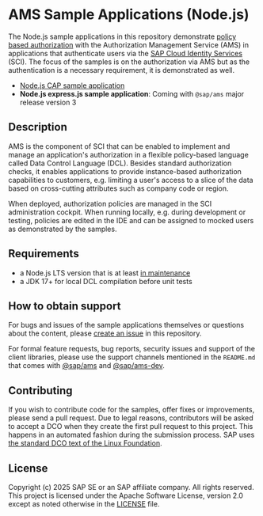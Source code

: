 <!--- Register repository https://api.reuse.software/register, then add REUSE badge:
[![REUSE status](https://api.reuse.software/badge/github.com/SAP-samples/REPO-NAME)](https://api.reuse.software/info/github.com/SAP-samples/REPO-NAME)
-->

# AMS Sample Applications (Node.js)
The Node.js sample applications in this repository demonstrate [policy based authorization](https://help.sap.com/docs/identity-authentication/identity-authentication/configuring-authorization-policies?locale=en-US) with the Authorization Management Service (AMS) in applications that authenticate users via the [SAP Cloud Identity Services](https://help.sap.com/docs/identity-authentication?locale=en-US) (SCI). The focus of the samples is on the authorization via AMS but as the authentication is a necessary requirement, it is demonstrated as well.

- [Node.js CAP sample application](./ams-cap-nodejs-bookshop/)
- **Node.js express.js sample application**: Coming with `@sap/ams` major release version 3

## Description
AMS is the component of SCI that can be enabled to implement and manage an application's authorization in a flexible policy-based language called Data Control Language (DCL). Besides standard authorization checks, it enables applications to provide instance-based authorization capabilities to customers, e.g. limiting a user's access to a slice of the data based on cross-cutting attributes such as company code or region.

When deployed, authorization policies are managed in the SCI administration cockpit. When running locally, e.g. during development or testing, policies are edited in the IDE and can be assigned to mocked users as demonstrated by the samples.

## Requirements
- a Node.js LTS version that is at least [in maintenance](https://nodejs.org/en/about/previous-releases)
- a JDK 17+ for local DCL compilation before unit tests

## How to obtain support
For bugs and issues of the sample applications themselves or questions about the content, please [create an issue](https://github.com/SAP-samples/ams-samples-node/issues) in this repository.

For formal feature requests, bug reports, security issues and support of the client libraries, please use the support channels mentioned in the `README.md` that comes with [@sap/ams](https://www.npmjs.com/package/@sap/ams) and [@sap/ams-dev](https://www.npmjs.com/package/@sap/ams-dev).
 
## Contributing
If you wish to contribute code for the samples, offer fixes or improvements, please send a pull request. Due to legal reasons, contributors will be asked to accept a DCO when they create the first pull request to this project. This happens in an automated fashion during the submission process. SAP uses [the standard DCO text of the Linux Foundation](https://developercertificate.org/).

## License
Copyright (c) 2025 SAP SE or an SAP affiliate company. All rights reserved. This project is licensed under the Apache Software License, version 2.0 except as noted otherwise in the [LICENSE](LICENSE) file.
